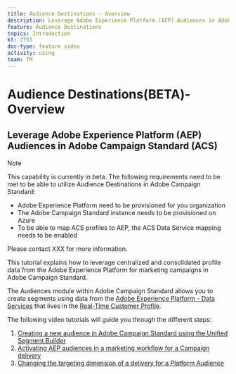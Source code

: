 ```yaml
---
title: Audience Destinations - Overview
description: Leverage Adobe Experience Platform (AEP) Audiences in Adobe Campaign Standard (ACS)
feature: Audience Destinations
topics: Introduction
kt: 2755
doc-type: feature video
activity: using
team: TM
---
```


# Audience Destinations(BETA)- Overview 
## Leverage Adobe Experience Platform (AEP) Audiences in Adobe Campaign Standard (ACS) 

>[!NOTE]
>
>This capability is currently in beta. The following requirements need to be met to be able to utilize Audience Destinations in Adobe Campaign Standard: 
>* Adobe Experience Platform need to be provisioned for you organization
>* The Adobe Campaign Standard instance needs to be provisioned on Azure
>* To be able to map ACS profiles to AEP, the ACS Data Service mapping needs to be enabled
>
>Please contact XXX for more information.
>

This tutorial explains how to leverage centralized and consolidated profile data from the Adobe Experience Platform for marketing campaigns in Adobe Campaign Standard.

The Audiences module within Adobe Campaign Standard  allows you to create segments using data from the [Adobe Experience Platform - Data Services](https://www.adobe.io/apis/experienceplatform/home/services.html) that lives in the [Real-Time Customer Profile](https://docs.adobe.com/content/help/en/platform-learn/tutorials/profiles/understanding-the-real-time-customer-profile.html). 

The following video tutorials will guide you through the different steps:

1. [Creating a new audience in Adobe Campaign Standard using the Unified Segment Builder](/help/acs/profiles-and-audiences/audience-destinations/creating-audiences-using-segment-builder.md)
2. [Activating AEP audiences in a marketing workflow for a Campaign delivery](/help/acs/profiles-and-audiences/audience-destinations/activating-aep-audiences.md)
3. [Changing the targeting dimension of a delivery for a Platform Audience](help/acs/profiles-and-audiences/audience-destinations/changing-targeting-dimension.md)
  